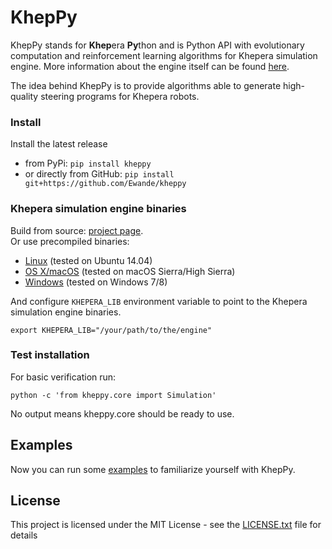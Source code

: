 # KhepPy

KhepPy stands for **Khep**era **Py**thon and is Python API with evolutionary computation and reinforcement learning algorithms for Khepera simulation engine. More information about the engine itself can be found [here](https://github.com/Ewande/khepera).

The idea behind KhepPy is to provide algorithms able to generate high-quality steering programs for Khepera robots.

### Install

Install the latest release 
* from PyPi: `pip install kheppy` 
* or directly from GitHub: `pip install git+https://github.com/Ewande/kheppy`

### Khepera simulation engine binaries
Build from source: [project page](https://github.com/Ewande/khepera).  
Or use precompiled binaries:
* [Linux](https://www.dropbox.com/s/dpcs0qsete8do2o/khepera_linux.so?dl=1) (tested on Ubuntu 14.04)
* [OS X/macOS](https://www.dropbox.com/s/1segnc3t6usninh/khepera_osx.so?dl=1) (tested on macOS Sierra/High Sierra)
* [Windows](https://www.dropbox.com/s/i4vvpkq4p5uu4c9/khepera_windows.dll?dl=1) (tested on Windows 7/8)

And configure `KHEPERA_LIB` environment variable to point to the Khepera simulation engine binaries.  
```
export KHEPERA_LIB="/your/path/to/the/engine"
```  

### Test installation

For basic verification run:
```
python -c 'from kheppy.core import Simulation'
```
No output means kheppy.core should be ready to use.

## Examples
Now you can run some [examples](https://github.com/Ewande/kheppy/tree/master/examples) to familiarize yourself with KhepPy.

## License

This project is licensed under the MIT License - see the [LICENSE.txt](LICENSE.txt) file for details
